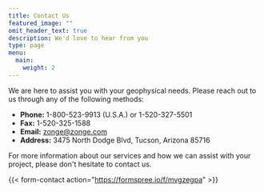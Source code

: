 ```yaml
---
title: Contact Us
featured_image: ""
omit_header_text: true
description: We'd love to hear from you
type: page
menu:
  main:
    weight: 2
---
```


We are here to assist you with your geophysical needs. Please reach out to us through any of the following methods:

- **Phone:** 1-800-523-9913 (U.S.A.) or 1-520-327-5501
- **Fax:** 1-520-325-1588
- **Email:** [zonge@zonge.com](mailto:zonge@zonge.com)
- **Address:** 3475 North Dodge Blvd, Tucson, Arizona 85716

For more information about our services and how we can assist with your project, please don't hesitate to contact us.

{{< form-contact action="https://formspree.io/f/mvgzegpa"  >}}
